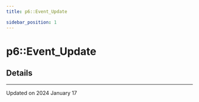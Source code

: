 ```yaml
---
title: p6::Event_Update

sidebar_position: 1
---
```


# p6::Event_Update





## Details
-------------------------------

Updated on 2024 January 17